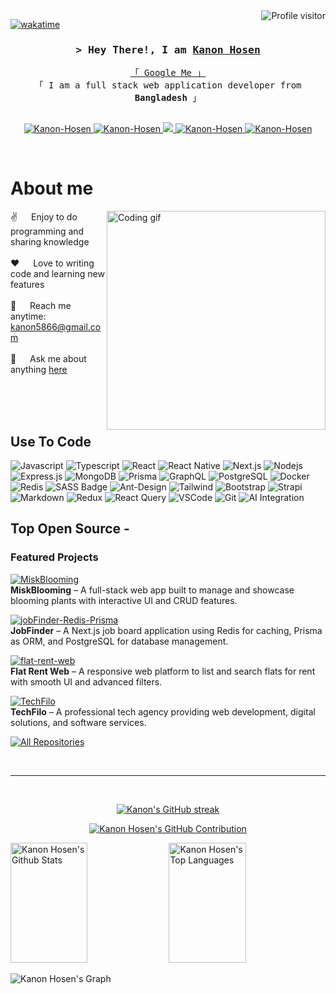 <!--
<h2 align="center">
  Welcome to Kanon Hosen World!
  <img src="https://media.giphy.com/media/hvRJCLFzcasrR4ia7z/giphy.gif" width="28">
</h2>
-->

<!--
<p align="center">
  <a href="https://github.com/Kanon-Hosen"><img src="https://readme-typing-svg.herokuapp.com/?lines=Self%20Taught%20Programmer;Front%20End%20Developer;1.5%2B%20years%20of%20coding%20experience;Always%20learning%20new%20things&center=true&width=380&height=45"></a>
</p>

 -->

<a href="https://komarev.com/ghpvc/?username=Kanon-Hosen">
  <img align="right" src="https://komarev.com/ghpvc/?username=Kanon-Hosen&label=Visitors&color=0e75b6&style=flat" alt="Profile visitor" />
</a>


[![wakatime](https://wakatime.com/badge/user/eebb3dd8-d9b2-40de-9b88-6fd6cac99dbc.svg)](https://wakatime.com/@eebb3dd8-d9b2-40de-9b88-6fd6cac99dbc)

<!-- Intro  -->
<h3 align="center">
        <samp>&gt; Hey There!, I am
                <b><a target="_blank" href="https://Kanon-Hosen.com">Kanon Hosen</a></b>
        </samp>
</h3>


<p align="center"> 
  <samp>
    <a href="https://www.google.com/search?q=Kanon+Hosen">「 Google Me 」</a>
    <br>
    「 I am a full stack web application developer from <b>Bangladesh</b> 」
    <br>
    <br>
  </samp>
</p>

<p align="center">
<a href="https://kanon-portfolio.vercel.app/" target="_blank">
  <img src="https://img.shields.io/badge/Website-DC143C?style=for-the-badge&logo=medium&logoColor=white" alt="Kanon-Hosen" />
</a>
 <a href="https://linkedin.com/in/kanon-hosen" target="_blank">
  <img src="https://img.shields.io/badge/LinkedIn-0077B5?style=for-the-badge&logo=linkedin&logoColor=white" alt="Kanon-Hosen"/>
 </a>
 <!-- <a href="https://dev.to/Kanon-Hosen" target="_blank">
  <img src="https://img.shields.io/badge/dev.to-0A0A0A?style=for-the-badge&logo=dev.to&logoColor=white" alt="Kanon-Hosen" />
 </a> -->
 <a href="https://twitter.com/_Kanon-Hosen" target="_blank">
  <img src="https://img.shields.io/badge/Twitter-1DA1F2?style=for-the-badge&logo=twitter&logoColor=white" />
 </a>
 <a href="https://instagram.com/Kanon-Hosen" target="_blank">
  <img src="https://img.shields.io/badge/Instagram-fe4164?style=for-the-badge&logo=instagram&logoColor=white" alt="Kanon-Hosen" />
 </a> 
<a href="https://www.facebook.com/kanon.hosen.75" target="_blank">
  <img src="https://img.shields.io/badge/Facebook-20BEFF?style=for-the-badge&logo=facebook&logoColor=white" alt="Kanon-Hosen" />
</a>
</p>
<br />

<!-- About Section -->
 # About me
 
<p>
 <img align="right" width="350" src="/assets/programmer.gif" alt="Coding gif" />
  
 ✌️ &emsp; Enjoy to do programming and sharing knowledge <br/><br/>
 ❤️ &emsp; Love to writing code and learning new features<br/><br/>
 📧 &emsp; Reach me anytime: kanon5866@gmail.com<br/><br/>
 💬 &emsp; Ask me about anything [here](https://github.com/Kanon-Hosen/issues)

</p>

<br/>
<br/>
<br/>

## Use To Code

![Javascript](https://img.shields.io/badge/Javascript-F0DB4F?style=for-the-badge&labelColor=black&logo=javascript&logoColor=F0DB4F)
![Typescript](https://img.shields.io/badge/Typescript-007acc?style=for-the-badge&labelColor=black&logo=typescript&logoColor=007acc)
![React](https://img.shields.io/badge/-React-61DBFB?style=for-the-badge&labelColor=black&logo=react&logoColor=61DBFB)
![React Native](https://img.shields.io/badge/React_Native-20232A?style=for-the-badge&logo=react&logoColor=61DAFB)
![Next.js](https://img.shields.io/badge/next.js-000000?style=for-the-badge&logo=nextdotjs&logoColor=white)
![Nodejs](https://img.shields.io/badge/Nodejs-3C873A?style=for-the-badge&labelColor=black&logo=node.js&logoColor=3C873A)
![Express.js](https://img.shields.io/badge/Express.js-000000?style=for-the-badge&logo=express&logoColor=white)
![MongoDB](https://img.shields.io/badge/MongoDB-4EA94B?style=for-the-badge&logo=mongodb&logoColor=white)
![Prisma](https://img.shields.io/badge/Prisma-2D3748?style=for-the-badge&logo=prisma&logoColor=white)
![GraphQL](https://img.shields.io/badge/GraphQL-E10098?style=for-the-badge&logo=graphql&logoColor=white)
![PostgreSQL](https://img.shields.io/badge/PostgreSQL-316192?style=for-the-badge&logo=postgresql&logoColor=white)
![Docker](https://img.shields.io/badge/Docker-2496ED?style=for-the-badge&logo=docker&logoColor=white)
![Redis](https://img.shields.io/badge/Redis-DC382D?style=for-the-badge&logo=redis&logoColor=white)
![SASS Badge](https://img.shields.io/badge/Sass-CC6699?style=for-the-badge&logo=sass&logoColor=white)
![Ant-Design](https://img.shields.io/badge/AntDesign-0170FE?style=for-the-badge&logo=antdesign&logoColor=white)
![Tailwind](https://img.shields.io/badge/Tailwind_CSS-092749?style=for-the-badge&logo=tailwindcss&logoColor=06B6D4&labelColor=000000)
![Bootstrap](https://img.shields.io/badge/Bootstrap-563D7C?style=for-the-badge&logo=bootstrap&logoColor=white)
![Strapi](https://img.shields.io/badge/strapi-2E7EEA?style=for-the-badge&logo=strapi&logoColor=white)
![Markdown](https://img.shields.io/badge/Markdown-000000?style=for-the-badge&logo=markdown&logoColor=white)
![Redux](https://img.shields.io/badge/Redux-593D88?style=for-the-badge&logo=redux&logoColor=white)
![React Query](https://img.shields.io/badge/-React_Query-FF4154?style=for-the-badge&logo=react%20query&logoColor=white)
![VSCode](https://img.shields.io/badge/Visual_Studio-0078d7?style=for-the-badge&logo=visual%20studio&logoColor=white)
![Git](https://img.shields.io/badge/Git-F05032?style=for-the-badge&logo=git&logoColor=white)
![AI Integration](https://img.shields.io/badge/AI%20Integration-000000?style=for-the-badge&logo=openai&logoColor=white)
<br/>

## Top Open Source -
### Featured Projects

[![MiskBlooming](https://github-readme-stats.vercel.app/api/pin/?username=Kanon-Hosen&repo=MiskBlooming&border_color=7F3FBF&bg_color=0D1117&title_color=C9D1D9&text_color=8B949E&icon_color=7F3FBF)](https://github.com/Kanon-Hosen/MiskBlooming)  
**MiskBlooming** – A full-stack web app built to manage and showcase blooming plants with interactive UI and CRUD features.

[![jobFinder-Redis-Prisma](https://github-readme-stats.vercel.app/api/pin/?username=Kanon-Hosen&repo=jobFinder-redis-prisma-postgresql&border_color=FF5722&bg_color=0D1117&title_color=FFFFFF&text_color=CCCCCC&icon_color=FF5722)](https://github.com/Kanon-Hosen/jobFinder-redis-prisma-postgresql)  
**JobFinder** – A Next.js job board application using Redis for caching, Prisma as ORM, and PostgreSQL for database management.

[![flat-rent-web](https://github-readme-stats.vercel.app/api/pin/?username=Kanon-Hosen&repo=flat-rent-web&border_color=1DB954&bg_color=0D1117&title_color=1DB954&text_color=CCCCCC&icon_color=1DB954)](https://github.com/Kanon-Hosen/flat-rent-web)  
**Flat Rent Web** – A responsive web platform to list and search flats for rent with smooth UI and advanced filters.

[![TechFilo](https://github-readme-stats.vercel.app/api/pin/?username=Kanon-Hosen&repo=techfilo&border_color=FF5733&bg_color=0D1117&title_color=FFFFFF&text_color=CCCCCC&icon_color=FF5733)](https://github.com/Kanon-Hosen/techfilo)  
**TechFilo** – A professional tech agency providing web development, digital solutions, and software services.


<p align="left">
  <a href="https://github.com/Kanon-Hosen?tab=repositories" target="_blank"><img alt="All Repositories" title="All Repositories" src="https://img.shields.io/badge/-All%20Repos-2962FF?style=for-the-badge&logo=koding&logoColor=white"/></a>
</p>

<br/>
<hr/>
<br/>

<p align="center">
  <a href="https://github.com/Kanon-Hosen">
    <img src="https://github-readme-streak-stats.herokuapp.com/?user=Kanon-Hosen&theme=radical&border=7F3FBF&background=0D1117" alt="Kanon's GitHub streak"/>
  </a>
</p>

<p align="center">
  <a href="https://github.com/Kanon-Hosen">
    <img src="https://github-profile-summary-cards.vercel.app/api/cards/profile-details?username=Kanon-Hosen&theme=radical" alt="Kanon Hosen's GitHub Contribution"/>
  </a>
</p>

<a> 
    <a href="https://github.com/Kanon-Hosen"><img alt="Kanon Hosen's Github Stats" src="https://denvercoder1-github-readme-stats.vercel.app/api?username=Kanon-Hosen&show_icons=true&count_private=true&theme=react&border_color=7F3FBF&bg_color=0D1117&title_color=F85D7F&icon_color=F8D866" height="192px" width="49.5%"/></a>
  <a href="https://github.com/Kanon-Hosen"><img alt="Kanon Hosen's Top Languages" src="https://denvercoder1-github-readme-stats.vercel.app/api/top-langs/?username=Kanon-Hosen&langs_count=8&layout=compact&theme=react&border_color=7F3FBF&bg_color=0D1117&title_color=F85D7F&icon_color=F8D866" height="192px" width="49.5%"/></a>
  <br/>
</a>


![Kanon Hosen's Graph](https://github-readme-activity-graph.vercel.app/graph?username=Kanon-Hosen&custom_title=Al%20Siam's%20GitHub%20Activity%20Graph&bg_color=0D1117&color=7F3FBF&line=7F3FBF&point=7F3FBF&area_color=FFFFFF&title_color=FFFFFF&area=true)
